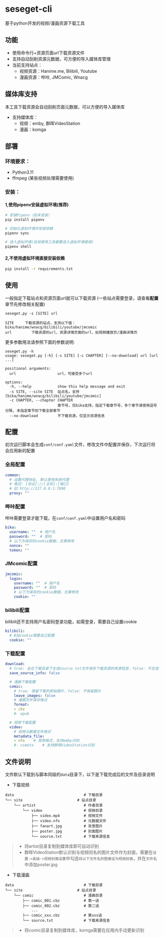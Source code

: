 # seseget-cli
基于python开发的视频/漫画资源下载工具

## 功能
- 使用命令行+资源页面url下载资源文件
- 支持自动刮削资源元数据，可方便的导入媒体库管理
- 当前支持站点：
  - 视频资源：Hanime.me, Bilibili, Youtube
  - 漫画资源：哔咔, JMComic, Wnacg

## 媒体库支持
本工具下载资源会自动刮削页面元数据，可以方便的导入媒体库  

- 支持媒体库：
  - 视频：emby, 群晖VideoStation
  - 漫画：komga

## 部署

### 环境要求：
- Python3.11
- ffmpeg (某些视频处理需要使用)

### 安装：
#### 1,使用pipenv安装虚拟环境(推荐)
```bash
# 安装Pipenv（如未安装）
pip install pipenv

# 初始化虚拟环境并安装依赖
pipenv sync

# 进入虚拟环境(后续使用工具都要进入虚拟环境使用)
pipenv shell
```

#### 2,不使用虚拟环境直接安装依赖
```bash
pip install -r requirements.txt
```

## 使用
一般指定下载站点和资源页面url就可以下载资源 (一些站点需要登录，请查看**配置**章节先修改相关配置)
```text
seseget.py -s [SITE] url

SITE     下载资源的站点，支持以下值：bika/hanime/wnacg/bilibili/youtube/jmcomic  
url         下载资源的url，资源详情页面的url，如视频播放页/漫画详情页
```

更多参数用法请参照下面的参数说明:
```text
seseget.py -h
usage: seseget.py [-h] [-s SITE] [-c CHAPTER] [--no-download] url [url ...]

positional arguments:
  url                   url，可接受多个url

options:
  -h, --help            show this help message and exit
  -s SITE, --site SITE  站点名，支持[bika/hanime/wnacg/bilibili/youtube/jmcomic]
  -c CHAPTER, --chapter CHAPTER
                        章节号，仅bika支持，指定下载章节号，多个章节请使用逗号分隔, 未指定章节则下载全部章节
  --no-download         不下载资源，仅显示资源信息
```

## 配置
初次运行脚本会生成```conf/conf.yaml```文件，修改文件中配置并保存，下次运行将会应用新的配置
### 全局配置
```yaml
common:
  # 设置代理地址, 默认使用系统代理
  # 格式: [协议]://[主机]:[端口]
  # 如 http://127.0.0.1:7890
  proxy: ""
```

### 哔咔配置
哔咔需要登录才能下载，在```conf/conf.yaml```中设置用户名和密码
```yaml
bika:
  username: ""  # 用户名
  password: ""  # 密码
  # 以下为保存的cookie数据，无需修改
  nonce: ""
  token: ""
```

### JMcomic配置
```yaml
jmcomic:
  login:
    username: ""  # 用户名
    password: ""  # 密码
    # 以下为保存的cookie数据，无需修改
    cookie: ""
```

### bilibili配置
bilibili还不支持用户名密码登录功能，如需登录，需要自己设置cookie
```yaml
bilibili:
  # B站cookie需要自己配置
  cookie: ""
```

### 下载配置
```yaml
download:
  # true: 会在下载目录下生成source.txt文件保存下载资源的来源信息，false: 不生成source.txt
  save_source_info: false

  # 漫画下载配置
  comic:
    # true: 保留下载的原始图片，false: 不保留图片
    leave_images: false
    # 漫画文件保存格式
    format:
    - cbz
    #- epub

  # 视频下载配置
  video:
    # 视频元数据文件格式
    metadata_file:
    - nfo    # 常用格式，支持emby识别
    #- vsmeta    # 支持群晖VideoStation识别
```

## 文件说明

文件默认下载到与脚本同级的`data`目录下，以下是下载完成后的文件及目录说明
- 下载视频
```text
data                                # 下载目录
└── site                         # 站点目录
    └── artist                      # 作者目录
        └── video                   # 视频目录
            ├── video.mp4           # 视频文件
            ├── video.nfo           # 元数据文件
            ├── fanart.jpg          # 背景图片
            ├── poster.jpg          # 封面图片
            └── source.txt          # 下载来源信息
```
> - 将artist目录复制到媒体库即可自动识别
> - 群晖VideoStation默认识别与视频同名的图片文件作为封面，需要在`设置->高级->视频封面设置`中勾选`将以下文件名的图像设为视频封面`，并在`文件名`中添加poster.jpg

- 下载漫画
```text
data                                # 下载目录
└── site                         # 站点目录
    └── comic                       # 漫画目录
        ├── comic_001.cbz           # 第一话
        ├── comic_002.cbz           # 第二话
            ...
        ├── comic_xxx.cbz           # 第xxx话
        └── source.txt              # 下载来源信息
```
> - 将comic目录复制到媒体库，komga需要在应用内手动更新识别